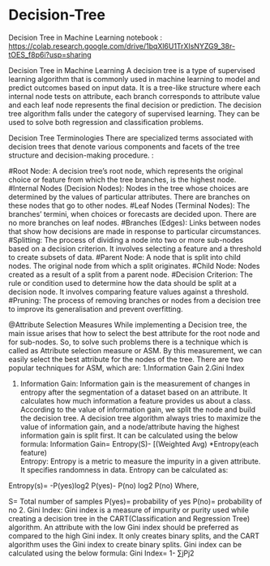 # Decision-Tree
Decision Tree in Machine Learning
notebook : https://colab.research.google.com/drive/1bqXl6U1TrXIsNYZG9_38r-tOES_f8p6i?usp=sharing


Decision Tree in Machine Learning
A decision tree is a type of supervised learning algorithm that is commonly used in machine learning to model and predict outcomes based on input data. It is a tree-like structure where each internal node tests on attribute, each branch corresponds to attribute value and each leaf node represents the final decision or prediction. The decision tree algorithm falls under the category of supervised learning. They can be used to solve both regression and classification problems.

Decision Tree Terminologies
There are specialized terms associated with decision trees that denote various components and facets of the tree structure and decision-making procedure. :

#Root Node: A decision tree’s root node, which represents the original choice or feature from which the tree branches, is the highest node.
#Internal Nodes (Decision Nodes): Nodes in the tree whose choices are determined by the values of particular attributes. There are branches on these nodes that go to other nodes.
#Leaf Nodes (Terminal Nodes): The branches’ termini, when choices or forecasts are decided upon. There are no more branches on leaf nodes.
#Branches (Edges): Links between nodes that show how decisions are made in response to particular circumstances.
#Splitting: The process of dividing a node into two or more sub-nodes based on a decision criterion. It involves selecting a feature and a threshold to create subsets of data.
#Parent Node: A node that is split into child nodes. The original node from which a split originates.
#Child Node: Nodes created as a result of a split from a parent node.
#Decision Criterion: The rule or condition used to determine how the data should be split at a decision node. It involves comparing feature values against a threshold.
#Pruning: The process of removing branches or nodes from a decision tree to improve its generalisation and prevent overfitting.

@Attribute Selection Measures
While implementing a Decision tree, the main issue arises that how to select the best attribute for the root node and for sub-nodes. So, to solve such problems there is a technique which is called as Attribute selection measure or ASM. By this measurement, we can easily select the best attribute for the nodes of the tree. There are two popular techniques for ASM, which are:
1.Information Gain
2.Gini Index


1. Information Gain:
Information gain is the measurement of changes in entropy after the segmentation of a dataset based on an attribute.
It calculates how much information a feature provides us about a class.
According to the value of information gain, we split the node and build the decision tree.
A decision tree algorithm always tries to maximize the value of information gain, and a node/attribute having the highest information gain is split first. It can be calculated using the below formula:
Information Gain= Entropy(S)- [(Weighted Avg) *Entropy(each feature)  
Entropy: Entropy is a metric to measure the impurity in a given attribute. It specifies randomness in data. Entropy can be calculated as:

Entropy(s)= -P(yes)log2 P(yes)- P(no) log2 P(no)
Where,

S= Total number of samples
P(yes)= probability of yes
P(no)= probability of no
2. Gini Index:
Gini index is a measure of impurity or purity used while creating a decision tree in the CART(Classification and Regression Tree) algorithm.
An attribute with the low Gini index should be preferred as compared to the high Gini index.
It only creates binary splits, and the CART algorithm uses the Gini index to create binary splits.
Gini index can be calculated using the below formula:
Gini Index= 1- ∑jPj2



